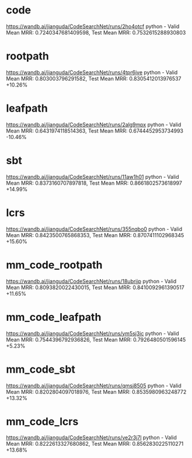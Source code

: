 # code

https://wandb.ai/jianguda/CodeSearchNet/runs/2ho4otcf
python - Valid Mean MRR: 0.7240347681409598, Test Mean MRR: 0.7532615288930803

# rootpath

https://wandb.ai/jianguda/CodeSearchNet/runs/4tpr6jve
python - Valid Mean MRR: 0.803003796291582, Test Mean MRR: 0.8305412013976537
+10.26%

# leafpath

https://wandb.ai/jianguda/CodeSearchNet/runs/2alg9mpx
python - Valid Mean MRR: 0.6431974118514363, Test Mean MRR: 0.6744452953734993
-10.46%

# sbt

https://wandb.ai/jianguda/CodeSearchNet/runs/11aw1h01
python - Valid Mean MRR: 0.8373160707897818, Test Mean MRR: 0.8661802573618997
+14.99%

# lcrs

https://wandb.ai/jianguda/CodeSearchNet/runs/355nqbo0
python - Valid Mean MRR: 0.8423500765868353, Test Mean MRR: 0.8707411102968345
+15.60%

# mm_code_rootpath

https://wandb.ai/jianguda/CodeSearchNet/runs/18ubrijp
python - Valid Mean MRR: 0.8093820022430015, Test Mean MRR: 0.8410092961390517
+11.65%

# mm_code_leafpath

https://wandb.ai/jianguda/CodeSearchNet/runs/ym5sj3ic
python - Valid Mean MRR: 0.7544396792936826, Test Mean MRR: 0.7926480501596145
+5.23%

# mm_code_sbt

https://wandb.ai/jianguda/CodeSearchNet/runs/qmsj8505
python - Valid Mean MRR: 0.8202804097018976, Test Mean MRR: 0.8535980963248772
+13.32%

# mm_code_lcrs

https://wandb.ai/jianguda/CodeSearchNet/runs/ve2r3j7l
python - Valid Mean MRR: 0.8222613327680862, Test Mean MRR: 0.8562830225110271
+13.68%
